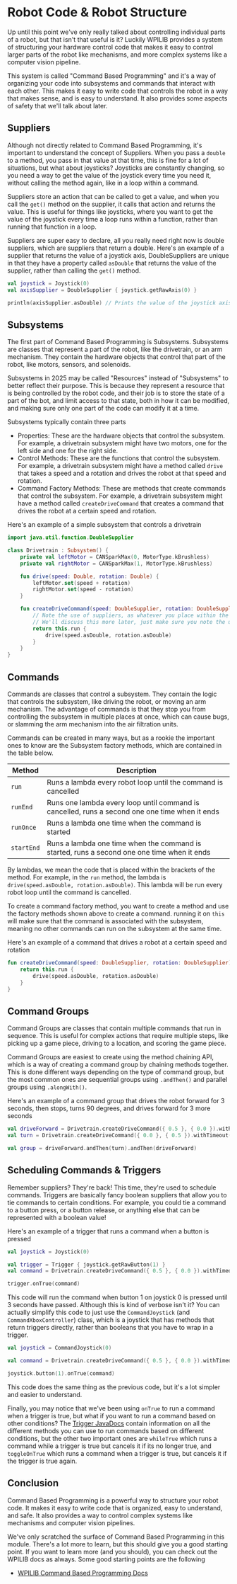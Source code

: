 # Robot Code & Robot Structure

Up until this point we've only really talked about controlling individual parts of a robot, but that isn't that useful
is it? Luckily WPILIB provides a system of structuring your hardware control code that makes it easy to control larger
parts of the robot like mechanisms, and more complex systems like a computer vision pipeline.

This system is called "Command Based Programming" and it's a way of organizing your code into subsystems and commands
that
interact with each other. This makes it easy to write code that controls the robot in a way that makes sense, and is
easy
to understand. It also provides some aspects of safety that we'll talk about later.

## Suppliers

Although not directly related to Command Based Programming, it's important to understand the concept of Suppliers.
When you pass a `double` to a method, you pass in that value at that time, this is fine for a lot of situations, but
what about joysticks? Joysticks are constantly changing, so you need a way to get the value of the joystick every time
you need it, without calling the method again, like in a loop within a command.

Suppliers store an action that can be called to get a value, and when you call the `get()` method on the supplier, it
calls that action and returns the value. This is useful for things like joysticks, where you want to get the value of
the
joystick every time a loop runs within a function, rather than running that function in a loop.

Suppliers are super easy to declare, all you really need right now is double suppliers, which are suppliers that return
a double. Here's an example of a supplier that returns the value of a joystick axis, DoubleSuppliers are unique in that
they have a property called `asDouble` that returns the value of the supplier, rather than calling the `get()` method.

```kotlin
val joystick = Joystick(0)
val axisSupplier = DoubleSupplier { joystick.getRawAxis(0) }

println(axisSupplier.asDouble) // Prints the value of the joystick axis
```

## Subsystems

The first part of Command Based Programming is Subsystems. Subsystems are classes that represent a part of the robot,
like the drivetrain, or an arm mechanism. They contain the hardware objects that control that part of the robot, like
motors, sensors, and solenoids.

Subsystems in 2025 may be called "Resources" instead of "Subsystems" to better reflect their purpose. This is because
they represent a resource that is being controlled by the robot code, and their job is to store the state of a part of
the bot, and limit access to that state, both in how it can be modified, and making sure only one part of the code can
modify it at a time.

Subsystems typically contain three parts

- Properties: These are the hardware objects that control the subsystem. For example, a drivetrain subsystem might have
  two motors, one for the left side and one for the right side.
- Control Methods: These are the functions that control the subsystem. For example, a drivetrain subsystem might have a
  method
  called `drive` that takes a speed and a rotation and drives the robot at that speed and rotation.
- Command Factory Methods: These are methods that create commands that control the subsystem. For example, a drivetrain
  subsystem might have a method called `createDriveCommand` that creates a command that drives the robot at a certain
  speed and rotation.

Here's an example of a simple subsystem that controls a drivetrain

```kotlin
import java.util.function.DoubleSupplier

class Drivetrain : Subsystem() {
    private val leftMotor = CANSparkMax(0, MotorType.kBrushless)
    private val rightMotor = CANSparkMax(1, MotorType.kBrushless)

    fun drive(speed: Double, rotation: Double) {
        leftMotor.set(speed + rotation)
        rightMotor.set(speed - rotation)
    }

    fun createDriveCommand(speed: DoubleSupplier, rotation: DoubleSupplier): Command {
        // Note the use of suppliers, as whatever you place within the run method will be run every robot loop until its cancelled
        // We'll discuss this more later, just make sure you note the use of suppliers
        return this.run {
            drive(speed.asDouble, rotation.asDouble)
        }
    }
}
```

## Commands

Commands are classes that control a subsystem. They contain the logic that controls the subsystem, like driving the
robot, or moving an arm mechanism. The advantage of commands is that they stop you from controlling the subsystem in
multiple places at once, which can cause bugs, or slamming the arm mechanism into the air filtration units.

Commands can be created in many ways, but as a rookie the important ones to know are the Subsystem factory methods,
which are contained in the table below.

| Method     | Description                                                                                    |
|------------|------------------------------------------------------------------------------------------------|
| `run`      | Runs a lambda every robot loop until the command is cancelled                                  |
| `runEnd`   | Runs one lambda every loop until command is cancelled, runs a second one one time when it ends |
| `runOnce`  | Runs a lambda one time when the command is started                                             |
| `startEnd` | Runs a lambda one time when the command is started, runs a second one one time when it ends    |

By lambdas, we mean the code that is placed within the brackets of the method. For example, in the `run` method, the
lambda is `drive(speed.asDouble, rotation.asDouble)`. This lambda will be run every robot loop until the command is
cancelled.

To create a command factory method, you want to create a method and use the factory methods shown above to create a
command. running it on `this` will make sure that the command is associated with the subsystem, meaning no other
commands can run on the subsystem at the same time.

Here's an example of a command that drives a robot at a certain speed and rotation

```kotlin
fun createDriveCommand(speed: DoubleSupplier, rotation: DoubleSupplier): Command {
    return this.run {
        drive(speed.asDouble, rotation.asDouble)
    }
}
```

## Command Groups

Command Groups are classes that contain multiple commands that run in sequence. This is useful for complex actions
that require multiple steps, like picking up a game piece, driving to a location, and scoring the game piece.

Command Groups are easiest to create using the method chaining API, which is a way of creating a command group by
chaining methods together. This is done different ways depending on the type of command group, but the most common
ones are sequential groups using `.andThen()` and parallel groups using `.alongWith()`.

Here's an example of a command group that drives the robot forward for 3 seconds, then stops, turns 90 degrees, and
drives forward for 3 more seconds

```kotlin
val driveForward = Drivetrain.createDriveCommand({ 0.5 }, { 0.0 }).withTimeout(3.0)
val turn = Drivetrain.createDriveCommand({ 0.0 }, { 0.5 }).withTimeout(1.0) // Assume 1s is 90 degrees

val group = driveForward.andThen(turn).andThen(driveForward)
```

## Scheduling Commands & Triggers

Remember suppliers? They're back! This time, they're used to schedule commands. Triggers are basically fancy boolean
suppliers that allow you to tie commands to certain conditions. For example, you could tie a command to a button press,
or a button release, or anything else that can be represented with a boolean value!

Here's an example of a trigger that runs a command when a button is pressed

```kotlin
val joystick = Joystick(0)

val trigger = Trigger { joystick.getRawButton(1) }
val command = Drivetrain.createDriveCommand({ 0.5 }, { 0.0 }).withTimeout(3.0)

trigger.onTrue(command)
```

This code will run the command when button 1 on joystick 0 is pressed until 3 seconds have passed. Although this is kind
of verbose isn't it? You can actually simplify this code to just use the `CommandJoystick` (and `CommandXboxController`)
class, which is a joystick that has methods that return triggers directly, rather than booleans that you have to wrap in
a trigger.

```kotlin
val joystick = CommandJoystick(0)

val command = Drivetrain.createDriveCommand({ 0.5 }, { 0.0 }).withTimeout(3.0)

joystick.button(1).onTrue(command)
```

This code does the same thing as the previous code, but it's a lot simpler and easier to understand.

Finally, you may notice that we've been using `onTrue` to run a command when a trigger is true, but what if you want to
run a command based on other conditions?
The [Trigger JavaDocs](https://github.wpilib.org/allwpilib/docs/release/java/edu/wpi/first/wpilibj2/command/button/Trigger.html)
contain information on all the different methods you can use to run commands based on different conditions, but the
other two important ones are `whileTrue` which runs a command while a trigger is true but cancels it if its no longer
true, and `toggleOnTrue` which runs a command when a trigger is true, but cancels it if the trigger is true again.

## Conclusion

Command Based Programming is a powerful way to structure your robot code. It makes it easy to write code that is
organized, easy to understand, and safe. It also provides a way to control complex systems like mechanisms and computer
vision pipelines.

We've only scratched the surface of Command Based Programming in this module. There's a lot more to learn, but this
should give you a good starting point. If you want to learn more (and you should), you can check out the WPILIB docs as
always. Some good starting points are the following

- [WPILIB Command Based Programming Docs](https://docs.wpilib.org/en/stable/docs/software/commandbased/index.html)